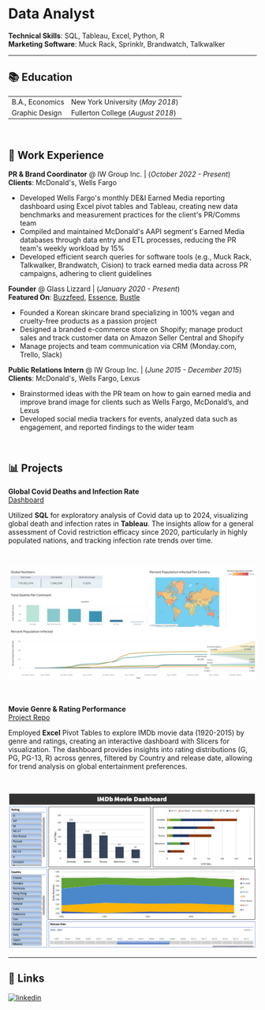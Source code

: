# Data Analyst

**Technical Skills**: SQL, Tableau, Excel, Python, R <br/>
**Marketing Software**: Muck Rack, Sprinklr, Brandwatch, Talkwalker  


---


## 📚 Education
|                 |                                   |
| :-------------- | :-------------------------------- |
| B.A., Economics | New York University (_May 2018_)  |
| Graphic Design  | Fullerton College (_August 2018_) |

<br/>

## 📑 Work Experience
**PR & Brand Coordinator** @ IW Group Inc. | (_October 2022 - Present_)<br/>
**Clients**: McDonald's, Wells Fargo
- Developed Wells Fargo's monthly DE&I Earned Media reporting dashboard using Excel pivot tables and Tableau, creating new data benchmarks and measurement practices for the client's PR/Comms team
- Compiled and maintained McDonald's AAPI segment's Earned Media databases through data entry and ETL processes, reducing the PR team's weekly workload by 15%
- Developed efficient search queries for software tools (e.g., Muck Rack, Talkwalker, Brandwatch, Cision) to track earned media data across PR campaigns, adhering to client guidelines

**Founder** @ Glass Lizzard | (_January 2020 - Present_)<br/>
**Featured On**: [Buzzfeed](https://www.buzzfeed.com/racheldunkel/things-to-try-in-august), [Essence](https://www.essence.com/beauty/experts-say-dont-forget-to-exfoliating-your-skin/#1088475), [Bustle](https://www.bustle.com/style/glass-lizzard-bouncy-balm-review)
- Founded a Korean skincare brand specializing in 100% vegan and cruelty-free products as a passion project
- Designed a branded e-commerce store on Shopify; manage product sales and track customer data on Amazon Seller Central and Shopify
- Manage projects and team communication via CRM (Monday.com, Trello, Slack)

**Public Relations Intern** @ IW Group Inc. | (_June 2015 - December 2015_)<br/>
**Clients**: McDonald's, Wells Fargo, Lexus
- Brainstormed ideas with the PR team on how to gain earned media and improve brand image for clients such as Wells Fargo, McDonald’s, and Lexus
- Developed social media trackers for events, analyzed data such as engagement, and reported findings to the wider team

<br/>

## 📊 Projects 
**Global Covid Deaths and Infection Rate**<br/>
[Dashboard](https://public.tableau.com/app/profile/jason.choi7047/viz/CovidResearch_17129148303530/Dashboard1)

Utilized **SQL** for exploratory analysis of Covid data up to 2024, visualizing global death and infection rates in **Tableau**. The insights allow for a general assessment of Covid restriction efficacy since 2020, particularly in highly populated nations, and tracking infection rate trends over time.

<br/>

![Covid Deaths and Infection Rate](/assets/covid_dashboard.png)

<br/>

**Movie Genre & Rating Performance**<br/>
[Project Repo]([/IMDb-Database-Dashboard/README.md](https://github.com/jchoidy/portfolio/tree/main/IMDb%20Database%20Dashboard))

Employed **Excel** Pivot Tables to explore IMDb movie data (1920-2015) by genre and ratings, creating an interactive dashboard with Slicers for visualization. The dashboard provides insights into rating distributions (G, PG, PG-13, R) across genres, filtered by Country and release date, allowing for trend analysis on global entertainment preferences.

<br/>

![Dashboard](/assets/IMDB_dashboard.png)


---


## 🔗 Links
[![linkedin](https://img.shields.io/badge/linkedin-0A66C2?style=for-the-badge&logo=linkedin&logoColor=white)](https://www.linkedin.com/in/jasonchoi24)
